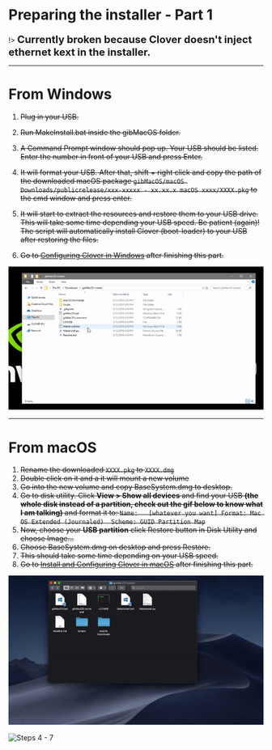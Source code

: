 # Preparing the installer - Part 1

!> <big><big><b> Currently broken because Clover doesn't inject ethernet kext in the installer.</b></big></big>

---

# From Windows

1. ~~Plug in your USB.~~
2. ~~Run MakeInstall.bat inside the gibMacOS folder.~~
3. ~~A Command Prompt window should pop up. Your USB should be listed. Enter the number in front of your USB and press Enter.~~
4. ~~It will format your USB. After that, shift + right click and copy the path of the downloaded macOS package `gibMacOS/macOS Downloads/publicrelease/xxx-xxxxx - xx.xx.x macOS xxxx/XXXX.pkg` to the cmd window and press enter.~~

5. ~~It will start to extract the resources and restore them to your USB drive. This will take some time depending your USB speed. Be patient \(again\)! The script will automatically install Clover \(boot-loader\) to your USB after restoring the files.~~
6. ~~Go to [Configuring Clover in Windows](https://raw.githubusercontent.com/doesprintfwork/hackintoshisfun.ml/docsify/clover-installtion/usb-clover/usb-clover-win.md) after finishing this part.~~

![](../../_images/ezgif-4-8fa1279bb84c.gif)

---

# From macOS

1. ~~Rename the downloaded `XXXX.pkg` to `XXXX.dmg`~~
2. ~~Double click on it and a it will mount a new volume~~
3. ~~Go into the new volume and copy BaseSystem.dmg to desktop.~~
4. ~~Go to disk utility. Click **View &gt; Show all devices** and find your USB **\(the whole disk instead of a partition, check out the gif below to know what I am talking\)** and format it to:  `Name:   [whatever you want] Format: Mac OS Extended (Journaled)  Scheme: GUID Partition Map`~~
5. ~~Now, choose your **USB partition** click Restore button in Disk Utility and choose Image...~~
6. ~~Choose BaseSystem.dmg on desktop and press Restore.~~
7. ~~This should take some time depending on your USB speed.~~
8. ~~Go to [Install and Configuring Clover in macOS](../../clover-installtion/usb-clover/usb-clover-macos.md) after finishing this part.~~

![Steps 1 - 3](../../_images/ezgif-4-c4f2b894d040.gif)

![Steps 4 - 7](../../_images/restoring-to-usb.gif)

